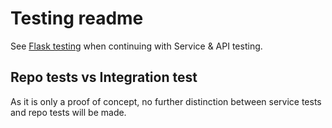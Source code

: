 # Testing readme

See [Flask testing](https://flask.palletsprojects.com/en/stable/testing/) when continuing with Service & API testing.

## Repo tests vs Integration test

As it is only a proof of concept, no further distinction between service tests and repo tests will be made.